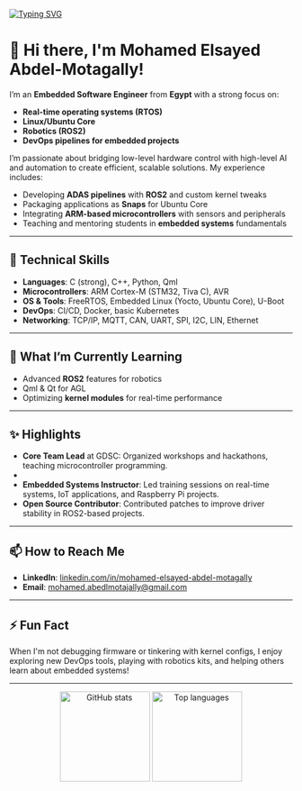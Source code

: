 <!-- Typing SVG (optional) -->
[![Typing SVG](https://readme-typing-svg.demolab.com?font=Fira+Code&size=22&pause=1000&width=435&lines=Hello%2C+I'm+Mohamed+Abdel-Motagally;Embedded+Software+Engineer;Robotics+%7C+DevOps+%7C+RTOS+%7C+Linux)](https://git.io/typing-svg)

# 👋 Hi there, I'm Mohamed Elsayed Abdel-Motagally!

I’m an **Embedded Software Engineer** from **Egypt** with a strong focus on:
- **Real-time operating systems (RTOS)**
- **Linux/Ubuntu Core**
- **Robotics (ROS2)**
- **DevOps pipelines for embedded projects**

I’m passionate about bridging low-level hardware control with high-level AI and automation to create efficient, scalable solutions. My experience includes:
- Developing **ADAS pipelines** with **ROS2** and custom kernel tweaks
- Packaging applications as **Snaps** for Ubuntu Core
- Integrating **ARM-based microcontrollers** with sensors and peripherals
- Teaching and mentoring students in **embedded systems** fundamentals

---

## 🚀 Technical Skills
- **Languages**: C (strong), C++, Python, Qml  
- **Microcontrollers**: ARM Cortex-M (STM32, Tiva C), AVR  
- **OS & Tools**: FreeRTOS, Embedded Linux (Yocto, Ubuntu Core), U-Boot  
- **DevOps**: CI/CD, Docker, basic Kubernetes  
- **Networking**: TCP/IP, MQTT, CAN, UART, SPI, I2C, LIN, Ethernet  

---

## 🌱 What I’m Currently Learning
- Advanced **ROS2** features for robotics  
- Qml & Qt for AGL
- Optimizing **kernel modules** for real-time performance  

---

## ✨ Highlights
- **Core Team Lead** at GDSC: Organized workshops and hackathons, teaching microcontroller programming.
-  
- **Embedded Systems Instructor**: Led training sessions on real-time systems, IoT applications, and Raspberry Pi projects.  
- **Open Source Contributor**: Contributed patches to improve driver stability in ROS2-based projects.  

---

## 📫 How to Reach Me
- **LinkedIn**: [linkedin.com/in/mohamed-elsayed-abdel-motagally](https://www.linkedin.com/in/mohamed-elsayed-abdel-motagally-b676aa201/)
- **Email**: [mohamed.abedlmotajally@gmail.com](mailto:mohamed.abedlmotajally@gmail.com)

---

## ⚡ Fun Fact
When I'm not debugging firmware or tinkering with kernel configs, I enjoy exploring new DevOps tools, playing with robotics kits, and helping others learn about embedded systems!

---

<!-- Optional: GitHub Stats (replace <username> with your GitHub handle) -->
<p align="center">
  <img src="https://github-readme-stats.vercel.app/api?username=MohamedAbdulmotajally&show_icons=true&theme=tokyonight" alt="GitHub stats" height="160"/>
  <img src="https://github-readme-stats.vercel.app/api/top-langs/?username=MohamedAbdulmotajally&layout=compact&theme=tokyonight" alt="Top languages" height="160"/>
</p>

